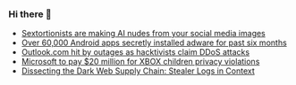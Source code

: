 ### Hi there 👋

<!--START_SECTION:feed-->
* [Sextortionists are making AI nudes from your social media images](https://www.bleepingcomputer.com/news/security/sextortionists-are-making-ai-nudes-from-your-social-media-images/)
* [Over 60,000 Android apps secretly installed adware for past six months](https://www.bleepingcomputer.com/news/security/over-60-000-android-apps-secretly-installed-adware-for-past-six-months/)
* [Outlook.com hit by outages as hacktivists claim DDoS attacks](https://www.bleepingcomputer.com/news/microsoft/outlookcom-hit-by-outages-as-hacktivists-claim-ddos-attacks/)
* [Microsoft to pay $20 million for XBOX children privacy violations](https://www.bleepingcomputer.com/news/microsoft/microsoft-to-pay-20-million-for-xbox-children-privacy-violations/)
* [Dissecting the Dark Web Supply Chain: Stealer Logs in Context](https://www.bleepingcomputer.com/news/security/dissecting-the-dark-web-supply-chain-stealer-logs-in-context/)
<!--END_SECTION:feed-->

<!--
**frankenk/frankenk** is a ✨ _special_ ✨ repository because its `README.md` (this file) appears on your GitHub profile.

Here are some ideas to get you started:

- 🔭 I’m currently working on ...
- 🌱 I’m currently learning ...
- 👯 I’m looking to collaborate on ...
- 🤔 I’m looking for help with ...
- 💬 Ask me about ...
- 📫 How to reach me: ...
- 😄 Pronouns: ...
- ⚡ Fun fact: ...
-->



